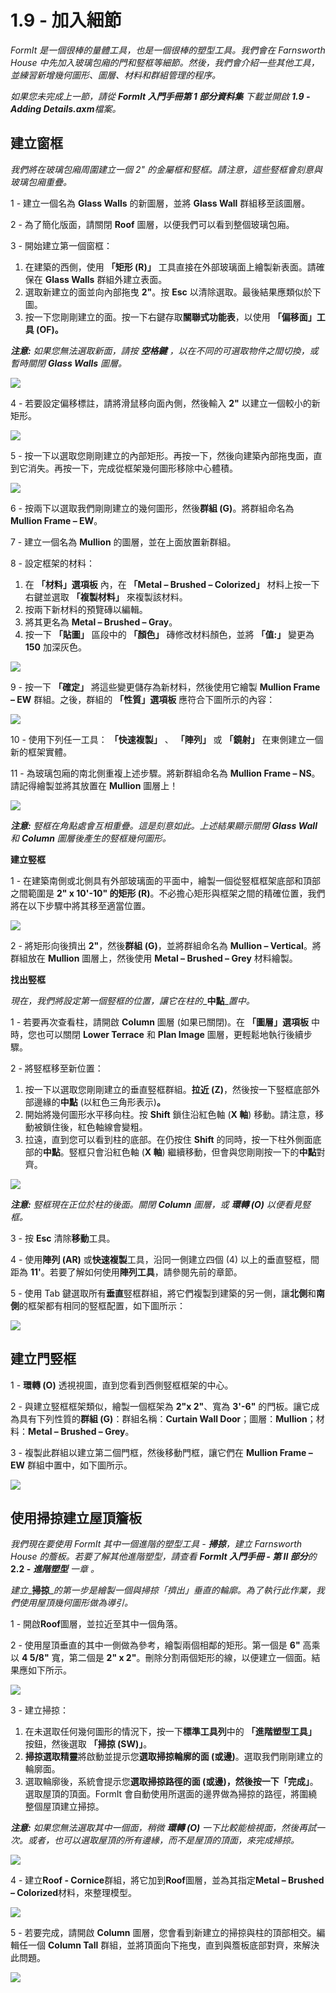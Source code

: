 # 1.9 - 加入細節

_FormIt 是一個很棒的量體工具，也是一個很棒的塑型工具。我們會在 Farnsworth House 中先加入玻璃包廂的門和竪框等細節。然後，我們會介紹一些其他工具，並練習新增幾何圖形、圖層、材料和群組管理的程序。_

_如果您未完成上一節，請從_ _**FormIt 入門手冊第 1 部分資料集**_ _下載並開啟_ _**1.9 - Adding Details.axm**檔案。_

## **建立窗框**

_我們將在玻璃包廂周圍建立一個 2" 的金屬框和竪框。請注意，這些竪框會刻意與玻璃包廂重疊。_

1 - 建立一個名為 **Glass Walls** 的新圖層，並將 **Glass Wall** 群組移至該圖層。

2 - 為了簡化版面，請關閉 **Roof** 圖層，以便我們可以看到整個玻璃包廂。

3 - 開始建立第一個窗框：

1. 在建築的西側，使用 **「矩形 (R)」** 工具直接在外部玻璃面上繪製新表面。請確保在 **Glass Walls** 群組外建立表面。
2. 選取新建立的面並向內部拖曳 **2"**。按 **Esc** 以清除選取。最後結果應類似於下圖。
3. 按一下您剛剛建立的面。按一下右鍵存取**關聯式功能表**，以使用 **「偏移面」工具 (OF)。**

_**注意:**_ _如果您無法選取新面，請按_ _**空格鍵**_ _，以在不同的可選取物件之間切換，或暫時關閉_ _**Glass Walls**_ _圖層。_

![](../../.gitbook/assets/0.jpeg)

4 - 若要設定偏移標註，請將滑鼠移向面內側，然後輸入 **2"** 以建立一個較小的新矩形。

![](<../../.gitbook/assets/1 (9).png>)

5 - 按一下以選取您剛剛建立的內部矩形。再按一下，然後向建築內部拖曳面，直到它消失。再按一下，完成從框架幾何圖形移除中心體積。

![](<../../.gitbook/assets/2 (21).png>)

6 - 按兩下以選取我們剛剛建立的幾何圖形，然後**群組 (G)**。將群組命名為 **Mullion Frame – EW**​。

7 - 建立一個名為 **Mullion** 的圖層，並在上面放置新群組。

8 - 設定框架的材料：

1. 在 **「材料」選項板** 內，在 **「Metal – Brushed – Colorized」** 材料上按一下右鍵並選取 **「複製材料」** 來複製該材料。
2. 按兩下新材料的預覽磚以編輯。
3. 將其更名為 **Metal – Brushed – Gray**。
4. 按一下 **「貼圖」** 區段中的 **「顏色」** 磚修改材料顏色，並將 **「值:」** 變更為 **150** 加深灰色。

![](<../../.gitbook/assets/3 (4).png>)

9 - 按一下 **「確定」** 將這些變更儲存為新材料，然後使用它繪製 **Mullion Frame – EW** 群組。之後，群組的 **「性質」選項板** 應符合下圖所示的內容：

![](<../../.gitbook/assets/4 (2).jpeg>)

10 - 使用下列任一工具： **「快速複製」** 、 **「陣列」** 或 **「鏡射」** 在東側建立一個新的框架實體。

11 - 為玻璃包廂的南北側重複上述步驟。將新群組命名為 **Mullion Frame – NS**。請記得繪製並將其放置在 **Mullion** 圖層上！

![](<../../.gitbook/assets/5 (16) (1).png>)

_**注意:**_ _竪框在角點處會互相重疊。這是刻意如此。上述結果顯示關閉_ _**Glass Wall**_ _和_ _**Column**_ _圖層後產生的竪框幾何圖形。_

**建立竪框**

1 - 在建築南側或北側具有外部玻璃面的平面中，繪製一個從竪框框架底部和頂部之間範圍是 **2" x 10'-10" 的矩形 (R)**。不必擔心矩形與框架之間的精確位置，我們將在以下步驟中將其移至適當位置。

![](<../../.gitbook/assets/6 (11).png>)

2 - 將矩形向後擠出 **2"**，然後**群組 (G)**，並將群組命名為 **Mullion – Vertical**。將群組放在 **Mullion** 圖層上，然後使用 **Metal – Brushed – Grey** 材料繪製。

**找出竪框**

_現在，我們將設定第一個竪框的位置，讓它在柱的__**中點**__置中。_

1 - 若要再次查看柱，請開啟 **Column** 圖層 (如果已關閉)。在 **「圖層」選項板** 中時，您也可以關閉 **Lower Terrace** 和 **Plan Image** 圖層，更輕鬆地執行後續步驟。

2 - 將竪框移至新位置：

1. 按一下以選取您剛剛建立的垂直竪框群組。**拉近 (Z)**，然後按一下竪框底部外部邊緣的**中點** (以紅色三角形表示)**。**
2. 開始將幾何圖形水平移向柱。按 **Shift** 鎖住沿紅色軸 (**X 軸**) 移動。請注意，移動被鎖住後，紅色軸線會變粗。
3. 拉遠，直到您可以看到柱的底部。在仍按住 **Shift** 的同時，按一下柱外側面底部的**中點**。竪框只會沿紅色軸 (**X 軸**) 繼續移動，但會與您剛剛按一下的**中點**對齊。

![](<../../.gitbook/assets/7 (1) (1).jpeg>)

_**注意:**_ _竪框現在正位於柱的後面。關閉_ _**Column**_ _圖層，或_ _**環轉 (O)**_ _以便看見竪框。_

3 - 按 **Esc** 清除**移動**工具。

4 - 使用**陣列 (AR)** 或**快速複製**工具，沿同一側建立四個 (4) 以上的垂直竪框，間距為 **11'**。若要了解如何使用**陣列工具**，請參閱先前的章節。

5 - 使用 Tab 鍵選取所有**垂直**竪框群組，將它們複製到建築的另一側，讓**北側**和**南側**的框架都有相同的竪框配置，如下圖所示：

![](<../../.gitbook/assets/8 (6).png>)

## **建立門竪框**

1 - **環轉 (O)** 透視視圖，直到您看到西側竪框框架的中心。

2 - 與建立竪框框架類似，繪製一個框架為 **2"x 2"**、寬為 **3'-6"** 的門板。讓它成為具有下列性質的**群組 (G)**：群組名稱：**Curtain Wall Door**；圖層：**Mullion**；材料：**Metal – Brushed – Grey**。

3 - 複製此群組以建立第二個門框，然後移動門框，讓它們在 **Mullion Frame – EW** 群組中置中，如下圖所示。

![](../../.gitbook/assets/9.jpeg)

## **使用掃掠建立屋頂簷板**

_我們現在要使用 FormIt 其中一個進階的塑型工具 -_ _**掃掠**，建立 Farnsworth House 的簷板。若要了解其他進階塑型，請查看_ _**FormIt 入門手冊 - 第 II 部分**的_ **2.2 -** _**進階塑型** 一章_ _。_

_建立__**掃掠**__的第一步是繪製一個與掃掠「擠出」垂直的輪廓。為了執行此作業，我們使用屋頂幾何圖形做為導引。_

1 - 開啟**Roof**圖層，並拉近至其中一個角落。

2 - 使用屋頂垂直的其中一側做為參考，繪製兩個相鄰的矩形。第一個是 **6"** 高乘以 **4 5/8"** 寬，第二個是 **2" x 2"**。刪除分割兩個矩形的線，以便建立一個面。結果應如下所示。

![](<../../.gitbook/assets/10 (1).jpeg>)

3 - 建立掃掠：

1. 在未選取任何幾何圖形的情況下，按一下**標準工具列**中的 **「進階塑型工具」** 按鈕，然後選取 **「掃掠 (SW)」**。
2. **掃掠選取精靈**將啟動並提示您**選取掃掠輪廓的面 (或邊)**。選取我們剛剛建立的輪廓面。
3. 選取輪廓後，系統會提示您**選取掃掠路徑的面 (或邊)，然後按一下「完成」**。選取屋頂的頂面。FormIt 會自動使用所選面的邊界做為掃掠的路徑，將圍繞整個屋頂建立掃掠。

_**注意:**_ _如果您無法選取其中一個面，稍微_ _**環轉 (O)**_ _一下比較能檢視面，然後再試一次。或者，也可以選取屋頂的所有邊緣，而不是屋頂的頂面，來完成掃掠。_

![](<../../.gitbook/assets/11 (2).png>)

4 - 建立**Roof - Cornice**群組，將它加到**Roof**圖層，並為其指定**Metal – Brushed – Colorized**材料，來整理模型。

![](<../../.gitbook/assets/12 (1).png>)

5 - 若要完成，請開啟 **Column** 圖層，您會看到新建立的掃掠與柱的頂部相交。編輯任一個 **Column Tall** 群組，並將頂面向下拖曳，直到與簷板底部對齊，來解決此問題。

![](<../../.gitbook/assets/13 (5).png>)
